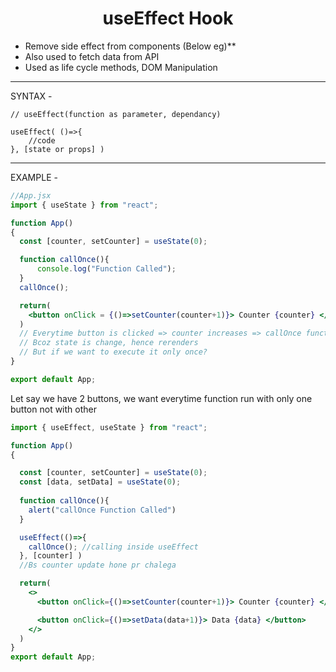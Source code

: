 # <center>useEffect Hook

- Remove side effect from components (Below eg)**
- Also used to fetch data from API
- Used as life cycle methods, DOM Manipulation
---
SYNTAX -
```JSX
// useEffect(function as parameter, dependancy)

useEffect( ()=>{
    //code
}, [state or props] )
```
---
EXAMPLE -
```jsx
//App.jsx
import { useState } from "react";

function App()
{
  const [counter, setCounter] = useState(0);

  function callOnce(){
      console.log("Function Called");
  }
  callOnce();

  return(
    <button onClick = {()=>setCounter(counter+1)}> Counter {counter} </button>
  )
  // Everytime button is clicked => counter increases => callOnce function is run 
  // Bcoz state is change, hence rerenders
  // But if we want to execute it only once?
}

export default App;
```
Let say we have 2 buttons, we want everytime function run with only one button not with other
```jsx
import { useEffect, useState } from "react";

function App()
{

  const [counter, setCounter] = useState(0);
  const [data, setData] = useState(0);
 
  function callOnce(){
    alert("callOnce Function Called")
  }

  useEffect(()=>{
    callOnce(); //calling inside useEffect
  }, [counter] )  
  //Bs counter update hone pr chalega

  return(
    <>
      <button onClick={()=>setCounter(counter+1)}> Counter {counter} </button>

      <button onClick={()=>setData(data+1)}> Data {data} </button>
    </>
  )
}
export default App;
```